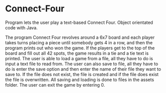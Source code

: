 # Connect-Four
Program lets the user play a text-based Connect Four. Object orientated code with Java.

The program Connect Four revolves around a 6x7 board and each player takes
turns placing a piece until somebody gets 4 in a row, and then the program
prints out who won the game. If the players get to the top of the board and
fill out all 42 spots, the game results in a tie and a tie text is printed.
The user is able to load a game from a file, all they have to do is input
a text file to read from. The user can also save to file,
all they have to do is enter the save option and then enter the name of their
file they want to save to. If the file does not exist, the file is created and
if the file does exist the file is overwritten. All saving and loading is done
to files in the assets folder. The user can exit the game by entering 0.
